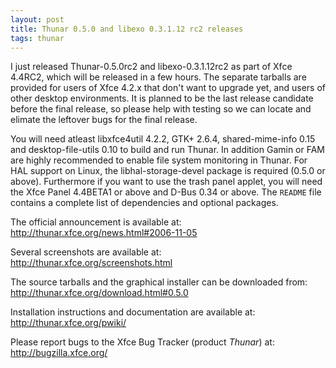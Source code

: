 ```yaml
---
layout: post
title: Thunar 0.5.0 and libexo 0.3.1.12 rc2 releases
tags: thunar
---
```


I just released Thunar-0.5.0rc2 and libexo-0.3.1.12rc2 as part of Xfce 4.4RC2, which will be released in a few hours. The separate tarballs are provided for users of Xfce 4.2.x that don't want to upgrade yet, and users of other desktop environments. It is planned to be the last release candidate before the final release, so please help with testing so we can locate and elimate the leftover bugs for the final release.

You will need atleast libxfce4util 4.2.2, GTK+ 2.6.4, shared-mime-info 0.15 and desktop-file-utils 0.10 to build and run Thunar. In addition Gamin or FAM are highly recommended to enable file system monitoring in Thunar. For HAL support on Linux, the libhal-storage-devel package is required (0.5.0 or above). Furthermore if you want to use the trash panel applet, you will need the Xfce Panel 4.4BETA1 or above and D-Bus 0.34 or above. The <code>README</code> file contains a complete list of dependencies and optional packages.

The official announcement is available at: <a href="http://thunar.xfce.org/news.html#2006-11-05">http://thunar.xfce.org/news.html#2006-11-05</a>

Several screenshots are available at: <a href="http://thunar.xfce.org/screenshots.html">http://thunar.xfce.org/screenshots.html</a>

The source tarballs and the graphical installer can be downloaded from: <a href="http://thunar.xfce.org/download.html#0.5.0">http://thunar.xfce.org/download.html#0.5.0</a>

Installation instructions and documentation are available at: <a href="http://thunar.xfce.org/pwiki/">http://thunar.xfce.org/pwiki/</a>

Please report bugs to the Xfce Bug Tracker (product *Thunar*) at: <a href="http://bugzilla.xfce.org/">http://bugzilla.xfce.org/</a></p>

